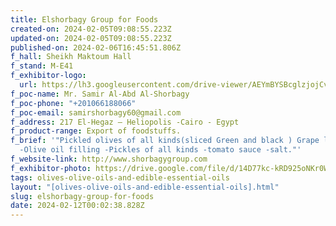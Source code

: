 ```yaml
---
title: Elshorbagy Group for Foods
created-on: 2024-02-05T09:08:55.223Z
updated-on: 2024-02-05T09:08:55.223Z
published-on: 2024-02-06T16:45:51.806Z
f_hall: Sheikh Maktoum Hall
f_stand: M-E41
f_exhibitor-logo:
  url: https://lh3.googleusercontent.com/drive-viewer/AEYmBYSBcglzjojCvMiAKH8t5GM7Z04WrjmrQTdQqZbRzKb7CC_h1QZzZDd_h5g3TO2oRCJIuceGTsmQVr4lXAgOo-WPl8oh=s1600
f_poc-name: Mr. Samir Al-Abd Al-Shorbagy
f_poc-phone: "+201066188066"
f_poc-email: samirshorbagy60@gmail.com
f_address: 217 El-Hegaz – Heliopolis -Cairo - Egypt
f_product-range: Export of foodstuffs.
f_brief: '"Pickled olives of all kinds(sliced Green and black ) Grape leaves
  -Olive oil filling -Pickles of all kinds -tomato sauce -salt."'
f_website-link: http://www.shorbagygroup.com
f_exhibitor-photo: https://drive.google.com/file/d/14D77kc-kRD925oNKr0WeJK7S_cLTCrUn/view?usp=drive_link
tags: olives-olive-oils-and-edible-essential-oils
layout: "[olives-olive-oils-and-edible-essential-oils].html"
slug: elshorbagy-group-for-foods
date: 2024-02-12T00:02:38.828Z
---
```

